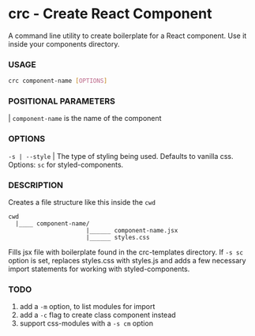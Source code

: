 # crc - Create React Component

A command line utility to create boilerplate for a React component. Use it inside your components directory.

### USAGE
```bash
crc component-name [OPTIONS]  
```

### POSITIONAL PARAMETERS
| `component-name`  is the name of the component       
    

### OPTIONS

`-s | --style` | The type of styling being used. Defaults to vanilla css. Options: `sc` for styled-components.

### DESCRIPTION
  Creates a file structure like this inside the `cwd`
    
    cwd 
      |____ component-name/
                          |______ component-name.jsx
                          |______ styles.css

  Fills jsx file with boilerplate found in the crc-templates directory.
  If `-s sc` option is set, replaces styles.css with styles.js and 
  adds a few necessary import statements for working with styled-components.
  
### TODO

1. add a `-m` option, to list modules for import
2. add a `-c` flag to create class component instead 
3. support css-modules with a `-s cm` option
